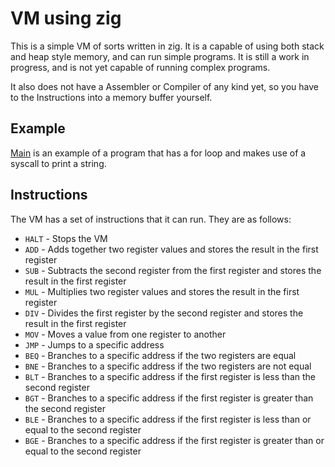 
# VM using zig

This is a simple VM of sorts written in zig. It is a capable of using both stack and heap style memory, and can run simple programs.
It is still a work in progress, and is not yet capable of running complex programs.

It also does not have a Assembler or Compiler of any kind yet, so you have to the Instructions into a memory buffer yourself.

## Example

[Main](./src/main.zig)
is an example of a program that has a for loop and makes use of a syscall to print a string.

## Instructions

The VM has a set of instructions that it can run. They are as follows:

- `HALT` - Stops the VM
- `ADD` - Adds together two register values and stores the result in the first register
- `SUB` - Subtracts the second register from the first register and stores the result in the first register
- `MUL` - Multiplies two register values and stores the result in the first register
- `DIV` - Divides the first register by the second register and stores the result in the first register
- `MOV` - Moves a value from one register to another
- `JMP` - Jumps to a specific address
- `BEQ` - Branches to a specific address if the two registers are equal
- `BNE` - Branches to a specific address if the two registers are not equal
- `BLT` - Branches to a specific address if the first register is less than the second register
- `BGT` - Branches to a specific address if the first register is greater than the second register
- `BLE` - Branches to a specific address if the first register is less than or equal to the second register
- `BGE` - Branches to a specific address if the first register is greater than or equal to the second register

